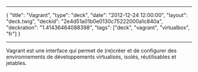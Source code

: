 ***
{
    "title": "Vagrant",
    "type": "deck",
    "date": "2012-12-24 12:00:00",
    "layout": "deck.twig",
    "deckid": "2e4d51a01b0e0130c75222000a1c840a",
    "deckration": "1.41436464088398",
    "tags": ["deck", "vagrant", "virtualbox", "fr"]
}
***
Vagrant est une interface qui permet de (re)créer et de configurer des environnements de développements virtualisés, isolés, réutilisables et jetables.